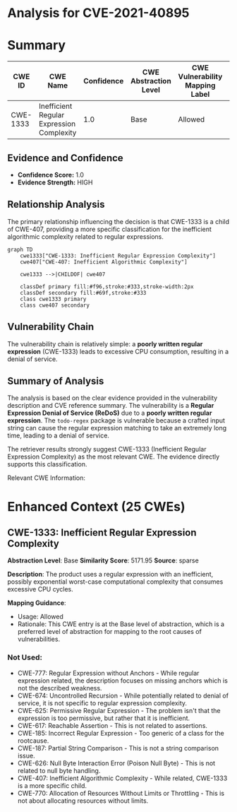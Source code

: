 # Analysis for CVE-2021-40895

# Summary
| CWE ID | CWE Name | Confidence | CWE Abstraction Level | CWE Vulnerability Mapping Label | CWE-Vulnerability Mapping Notes |
|---|---|---|---|---|---|
| CWE-1333 | Inefficient Regular Expression Complexity | 1.0 | Base | Allowed | Primary CWE |

## Evidence and Confidence

*   **Confidence Score:** 1.0
*   **Evidence Strength:** HIGH

## Relationship Analysis
The primary relationship influencing the decision is that CWE-1333 is a child of CWE-407, providing a more specific classification for the inefficient algorithmic complexity related to regular expressions.

```mermaid
graph TD
    cwe1333["CWE-1333: Inefficient Regular Expression Complexity"]
    cwe407["CWE-407: Inefficient Algorithmic Complexity"]
    
    cwe1333 -->|CHILDOF| cwe407
    
    classDef primary fill:#f96,stroke:#333,stroke-width:2px
    classDef secondary fill:#69f,stroke:#333
    class cwe1333 primary
    class cwe407 secondary
```

## Vulnerability Chain
The vulnerability chain is relatively simple: a **poorly written regular expression** (CWE-1333) leads to excessive CPU consumption, resulting in a denial of service.

## Summary of Analysis
The analysis is based on the clear evidence provided in the vulnerability description and CVE reference summary. The vulnerability is a **Regular Expression Denial of Service (ReDoS)** due to a **poorly written regular expression**. The `todo-regex` package is vulnerable because a crafted input string can cause the regular expression matching to take an extremely long time, leading to a denial of service.

The retriever results strongly suggest CWE-1333 (Inefficient Regular Expression Complexity) as the most relevant CWE. The evidence directly supports this classification.

Relevant CWE Information:

# Enhanced Context (25 CWEs)

## CWE-1333: Inefficient Regular Expression Complexity
**Abstraction Level**: Base
**Similarity Score**: 5171.95
**Source**: sparse

**Description**:
The product uses a regular expression with an inefficient, possibly exponential worst-case computational complexity that consumes excessive CPU cycles.

**Mapping Guidance**:
- Usage: Allowed
- Rationale: This CWE entry is at the Base level of abstraction, which is a preferred level of abstraction for mapping to the root causes of vulnerabilities.

### Not Used:
*   CWE-777: Regular Expression without Anchors - While regular expression related, the description focuses on missing anchors which is not the described weakness.
*   CWE-674: Uncontrolled Recursion - While potentially related to denial of service, it is not specific to regular expression complexity.
*   CWE-625: Permissive Regular Expression - The problem isn't that the expression is too permissive, but rather that it is inefficient.
*   CWE-617: Reachable Assertion - This is not related to assertions.
*   CWE-185: Incorrect Regular Expression - Too generic of a class for the rootcause.
*   CWE-187: Partial String Comparison - This is not a string comparison issue.
*   CWE-626: Null Byte Interaction Error (Poison Null Byte) - This is not related to null byte handling.
*   CWE-407: Inefficient Algorithmic Complexity - While related, CWE-1333 is a more specific child.
*   CWE-770: Allocation of Resources Without Limits or Throttling - This is not about allocating resources without limits.